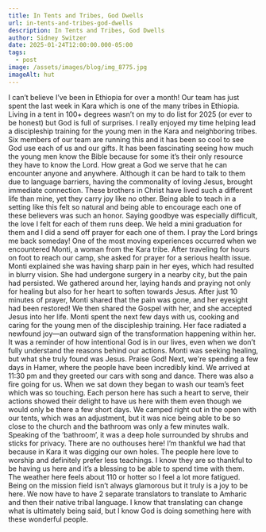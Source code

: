 ```yaml
---
title: In Tents and Tribes, God Dwells
url: in-tents-and-tribes-god-dwells
description: In Tents and Tribes, God Dwells
author: Sidney Switzer
date: 2025-01-24T12:00:00.000-05:00
tags:
  - post
image: /assets/images/blog/img_8775.jpg
imageAlt: hut
---
```

I can’t believe I’ve been in Ethiopia for over a month! Our team has just spent the last week in Kara which is one of the many tribes in Ethiopia. Living in a tent in 100+ degrees wasn’t on my to do list for 2025 (or ever to be honest) but God is full of surprises. I really enjoyed my time helping lead a discipleship training for the young men in the Kara and neighboring tribes. Six members of our team are running this and it has been so cool to see God use each of us and our gifts. It has been fascinating seeing how much the young men know the Bible because for some it’s their only resource they have to know the Lord. How great a God we serve that he can encounter anyone and anywhere. Although it can be hard to talk to them due to language barriers, having the commonality of loving Jesus, brought immediate connection. These brothers in Christ have lived such a different life than mine, yet they carry joy like no other. Being able to teach in a setting like this felt so natural and being able to encourage each one of these believers was such an honor. Saying goodbye was especially difficult, the love I felt for each of them runs deep. We held a mini graduation for them and I did a send off prayer for each one of them. I pray the Lord brings me back someday!
One of the most moving experiences occurred when we encountered Monti, a woman from the Kara tribe. After traveling for hours on foot to reach our camp, she asked for prayer for a serious health issue. Monti explained she was having sharp pain in her eyes, which had resulted in blurry vision. She had undergone surgery in a nearby city, but the pain had persisted. We gathered around her, laying hands and praying not only for healing but also for her heart to soften towards Jesus. After just 10 minutes of prayer, Monti shared that the pain was gone, and her eyesight had been restored! We then shared the Gospel with her, and she accepted Jesus into her life.
Monti spent the next few days with us, cooking and caring for the young men of the discipleship training. Her face radiated a newfound joy—an outward sign of the transformation happening within her. It was a reminder of how intentional God is in our lives, even when we don’t fully understand the reasons behind our actions. Monti was seeking healing, but what she truly found was Jesus. Praise God!
Next, we're spending a few days in Hamer, where the people have been incredibly kind. We arrived at 11:30 pm and they greeted our cars with song and dance. There was also a fire going for us. When we sat down they began to wash our team’s feet which was so touching. Each person here has such a heart to serve, their actions showed their delight to have us here with them even though we would only be there a few short days. We camped right out in the open with our tents, which was an adjustment, but it was nice being able to be so close to the church and the bathroom was only a few minutes walk. Speaking of the ‘bathroom’, it was a deep hole surrounded by shrubs and sticks for privacy. There are no outhouses here! I’m thankful we had that because in Kara it was digging our own holes. The people here love to worship and definitely prefer less teachings. I know they are so thankful to be having us here and it’s a blessing to be able to spend time with them. The weather here feels about 110 or hotter so I feel a lot more fatigued. Being on the mission field isn’t always glamorous but it truly is a joy to be here. We now have to have 2 separate translators to translate to Amharic and then their native tribal language. I know that translating can change what is ultimately being said, but I know God is doing something here with these wonderful people.
